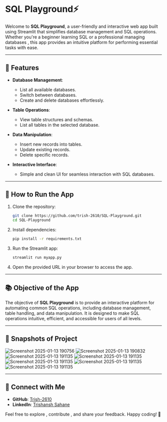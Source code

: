 # **SQL Playground⚡**  

Welcome to **SQL Playground**, a user-friendly and interactive web app built using Streamlit that simplifies database management and SQL operations. Whether you're a beginner learning SQL or a professional managing databases , this app provides an intuitive platform for performing essential tasks with ease.  

---

## **🚀 Features**  
- **Database Management**:  
  - List all available databases.  
  - Switch between databases.  
  - Create and delete databases effortlessly.  

- **Table Operations**:  
  - View table structures and schemas.  
  - List all tables in the selected database.  

- **Data Manipulation**:  
  - Insert new records into tables.  
  - Update existing records.  
  - Delete specific records.  

- **Interactive Interface**:  
  - Simple and clean UI for seamless interaction with SQL databases.  

---

## **🔧 How to Run the App**  
1. Clone the repository:  
   ```bash
   git clone https://github.com/trish-2610/SQL-Playground.git
   cd SQL-Playground
   ```

2. Install dependencies:  
   ```bash
   pip install -r requirements.txt
   ```

3. Run the Streamlit app:  
   ```bash
   streamlit run myapp.py
   ```

4. Open the provided URL in your browser to access the app.  

---

## **📚 Objective of the App**  
The objective of **SQL Playground** is to provide an interactive platform for automating common SQL operations, including database management, table handling, and data manipulation. It is designed to make SQL operations intuitive, efficient, and accessible for users of all levels.  

---

## **🎨 Snapshots of Project** 
![Screenshot 2025-01-13 190756](https://github.com/user-attachments/assets/6914e432-e0c3-4049-929c-bd428ba47e9b)
![Screenshot 2025-01-13 190832](https://github.com/user-attachments/assets/e6192675-896c-45b4-b601-3b46f1840cba)
![Screenshot 2025-01-13 191135](https://github.com/user-attachments/assets/2ce7dacf-3fcc-439e-9739-68aa830f2ce6)
![Screenshot 2025-01-13 191135](https://github.com/user-attachments/assets/e2721bcf-c947-46a3-9635-0a3a71ff6798)
![Screenshot 2025-01-13 191135](https://github.com/user-attachments/assets/a15c38c6-773c-4a50-b778-fa42e4f90012)
![Screenshot 2025-01-13 191135](https://github.com/user-attachments/assets/1db6bbe1-4059-4412-ae2b-55caf347d450)
![Screenshot 2025-01-13 191135](https://github.com/user-attachments/assets/9a9ca333-18dd-4d44-bdcf-1317a4bbc5ce)

---

## **🙌 Connect with Me**  
- **GitHub**: [Trish-2610](https://github.com/trish-2610)  
- **LinkedIn**: [Trishansh Sahane](https://www.linkedin.com/in/trishansh-sahane2610)  

Feel free to explore , contribute , and share your feedback. Happy coding! 🎉  

